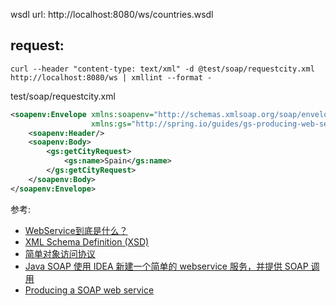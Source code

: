 wsdl url: http://localhost:8080/ws/countries.wsdl

## request: 
```shell
curl --header "content-type: text/xml" -d @test/soap/requestcity.xml http://localhost:8080/ws | xmllint --format -
```
test/soap/requestcity.xml
```xml
<soapenv:Envelope xmlns:soapenv="http://schemas.xmlsoap.org/soap/envelope/"
                  xmlns:gs="http://spring.io/guides/gs-producing-web-service">
    <soapenv:Header/>
    <soapenv:Body>
        <gs:getCityRequest>
            <gs:name>Spain</gs:name>
        </gs:getCityRequest>
    </soapenv:Body>
</soapenv:Envelope>
```


参考:
* [WebService到底是什么？](https://www.jianshu.com/p/49d7997ad3b7)
* [XML Schema Definition (XSD)](https://www.techtarget.com/whatis/definition/XSD-XML-Schema-Definition)
* [简单对象访问协议](https://zh.wikipedia.org/zh-cn/%E7%AE%80%E5%8D%95%E5%AF%B9%E8%B1%A1%E8%AE%BF%E9%97%AE%E5%8D%8F%E8%AE%AE)
* [Java SOAP 使用 IDEA 新建一个简单的 webservice 服务，并提供 SOAP 调用](https://blog.csdn.net/wuyujin1997/article/details/117645808)
* [Producing a SOAP web service](https://spring.io/guides/gs/producing-web-service/)
